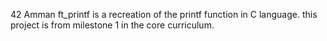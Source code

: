 42 Amman
ft_printf is a recreation of the printf function in C language. 
this project is from milestone 1 in the core curriculum.
